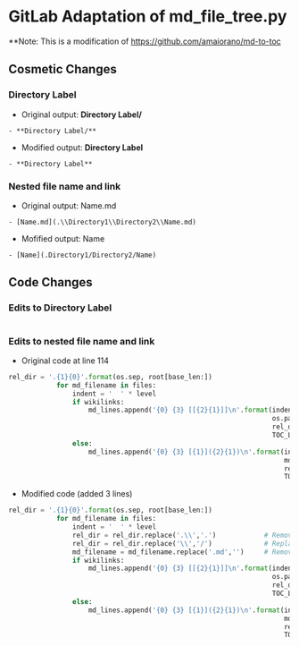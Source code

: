 # GitLab Adaptation of md_file_tree.py

**Note: This is a modification of https://github.com/amaiorano/md-to-toc

## Cosmetic Changes

### Directory Label
- Original output: **Directory Label/**
```
- **Directory Label/**
```
- Modified output: **Directory Label**
```
- **Directory Label**
```

### Nested file name and link
- Original output: Name.md
```
- [Name.md](.\\Directory1\\Directory2\\Name.md)
```
- Mofified output: Name
```
- [Name](.Directory1/Directory2/Name)
```

## Code Changes
### Edits to Directory Label
```
```
### Edits to nested file name and link
- Original code at line 114
```python
rel_dir = '.{1}{0}'.format(os.sep, root[base_len:])
            for md_filename in files:
                indent = '  ' * level
                if wikilinks:
                    md_lines.append('{0} {3} [[{2}{1}]]\n'.format(indent,
                                                                  os.path.splitext(md_filename)[0],
                                                                  rel_dir,
                                                                  TOC_LIST_PREFIX))
                else:
                    md_lines.append('{0} {3} [{1}]({2}{1})\n'.format(indent,
                                                                     md_filename,
                                                                     rel_dir,
                                                                     TOC_LIST_PREFIX))
```
- Modified code (added 3 lines)
```python
rel_dir = '.{1}{0}'.format(os.sep, root[base_len:])
            for md_filename in files:
                indent = '  ' * level
                rel_dir = rel_dir.replace('.\\','.')            # Remove '.\\' from the front of the file link
                rel_dir = rel_dir.replace('\\','/')             # Replace '\\' from the file link path with '/'
                md_filename = md_filename.replace('.md','')     # Remove the '.md' from the file name and link
                if wikilinks:
                    md_lines.append('{0} {3} [[{2}{1}]]\n'.format(indent,
                                                                  os.path.splitext(md_filename)[0],
                                                                  rel_dir,
                                                                  TOC_LIST_PREFIX))
                else:
                    md_lines.append('{0} {3} [{1}]({2}{1})\n'.format(indent,
                                                                     md_filename,
                                                                     rel_dir,
                                                                     TOC_LIST_PREFIX))
```
